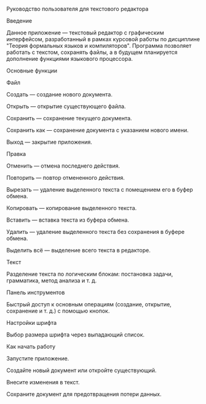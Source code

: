 Руководство пользователя для текстового редактора

Введение

Данное приложение — текстовый редактор с графическим интерфейсом, разработанный в рамках курсовой работы по дисциплине "Теория формальных языков и компиляторов". Программа позволяет работать с текстом, сохранять файлы, а в будущем планируется дополнение функциями языкового процессора.

Основные функции

Файл

Создать — создание нового документа.

Открыть — открытие существующего файла.

Сохранить — сохранение текущего документа.

Сохранить как — сохранение документа с указанием нового имени.

Выход — закрытие приложения.

Правка

Отменить — отмена последнего действия.

Повторить — повтор отмененного действия.

Вырезать — удаление выделенного текста с помещением его в буфер обмена.

Копировать — копирование выделенного текста.

Вставить — вставка текста из буфера обмена.

Удалить — удаление выделенного текста без сохранения в буфере обмена.

Выделить всё — выделение всего текста в редакторе.

Текст

Разделение текста по логическим блокам: постановка задачи, грамматика, метод анализа и т. д.

Панель инструментов

Быстрый доступ к основным операциям (создание, открытие, сохранение и т. д.) с помощью кнопок.

Настройки шрифта

Выбор размера шрифта через выпадающий список.

Как начать работу

Запустите приложение.

Создайте новый документ или откройте существующий.

Внесите изменения в текст.

Сохраните документ для предотвращения потери данных.

